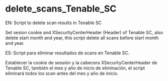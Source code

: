 # delete_scans_Tenable_SC
EN: Script to delete scan results in Tenable SC

Set sesion cookie and XSecurityCenterHeader (Header) of Tenable SC, also delete start month and year, this script delete all scans before start month and year.

ES: Script para eliminar resultados de scans en Tenable SC.

Establecer la cookie de sessión y la cabecera XSecurityCenterHeader de Tenable SC, también el mes y año de inicio de eliminación, el script eliminará todos los scan antes del mes y año de inicio.
